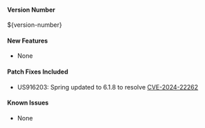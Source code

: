 #### Version Number
${version-number}

#### New Features
- None

#### Patch Fixes Included
- US916203: Spring updated to 6.1.8 to resolve [CVE-2024-22262](https://nvd.nist.gov/vuln/detail/CVE-2024-22262)

#### Known Issues
- None
